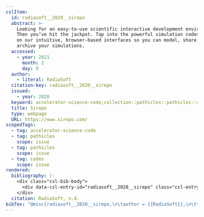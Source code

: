 ```yaml
---
cslItem:
  id: radiasoft__2020__sirepo
  abstract: >-
    Looking for an easy-to-use scientific interactive development environment?
    Then you’ve hit the jackpot. Tap into the powerful simulation codes that run
    on our intuitive, browser-based interfaces so you can model, share, and
    archive your simulations.
  accessed:
    - year: 2021
      month: 2
      day: 9
  author:
    - literal: RadiaSoft
  citation-key: radiasoft__2020__sirepo
  issued:
    - year: 2020
  keyword: accelerator-science-code;collection::pathicles::pathicles::codes
  title: Sirepo
  type: webpage
  URL: https://www.sirepo.com/
scopedTags:
  - tag: accelerator-science-code
  - tag: pathicles
    scope: issue
  - tag: pathicles
    scope: issue
  - tag: codes
    scope: issue
rendered:
  bibliography: |-
    <div class="csl-bib-body">
      <div data-csl-entry-id="radiasoft__2020__sirepo" class="csl-entry">RadiaSoft. n.d.. <i>Sirepo</i>. https://www.sirepo.com/</div>
    </div>
  citation: RadiaSoft, n.d.
bibTex: "@misc{radiasoft__2020__sirepo,\n\tauthor = {{RadiaSoft}},\n\ttitle = {Sirepo},\n\thowpublished = {https://www.sirepo.com/},\n}\n\n"
---
```

